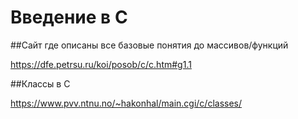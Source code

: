 #  Введение в С

##Сайт где описаны все базовые понятия до массивов/функций

https://dfe.petrsu.ru/koi/posob/c/c.htm#g1.1

##Классы в С

https://www.pvv.ntnu.no/~hakonhal/main.cgi/c/classes/
